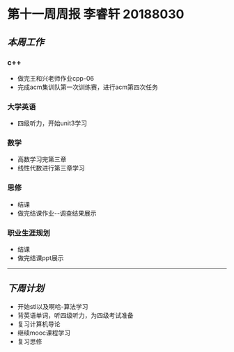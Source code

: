 # **第十一周周报 李睿轩 20188030** 
## *本周工作* 
### c++ 
* 做完王和兴老师作业cpp-06
* 完成acm集训队第一次训练赛，进行acm第四次任务  
### 大学英语 
* 四级听力，开始unit3学习 
### 数学 
* 高数学习完第三章
* 线性代数进行第三章学习
### 思修
* 结课
* 做完结课作业--调查结果展示
### 职业生涯规划
* 结课
* 做完结课ppt展示 
--- 
## *下周计划* 
* 开始stl以及啊哈-算法学习 
* 背英语单词，听四级听力，为四级考试准备 
* 复习计算机导论 
* 继续mooc课程学习 
* 复习思修
